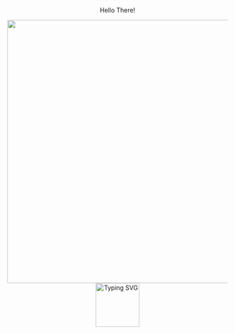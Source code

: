 <div align="center">
<p >Hello There! </p> 
 <img width="600px" src="[https://www.pexels.com/de-de/foto/neon-signage-2681319/](https://images.pexels.com/photos/2681319/pexels-photo-2681319.jpeg)" />
 <a href="https://git.io/typing-svg"><img height= 100 src="https://readme-typing-svg.demolab.com?font=Roboto+Mono&size=31&pause=1000&color=8257F7FF&center=true&width=900&height=50&lines=Hi!+I'm+Marlen++;and+I'm+here+to+learn+programming" alt="Typing SVG" /></a>
 </div>

